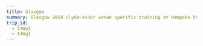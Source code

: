 ```yaml
---
title: Glasgow
summary: Glasgow 2014 clyde-sider venue specific training at Hampden Park.
trip_id:
  - t4Wo1
  - t4Wq1
---
```

